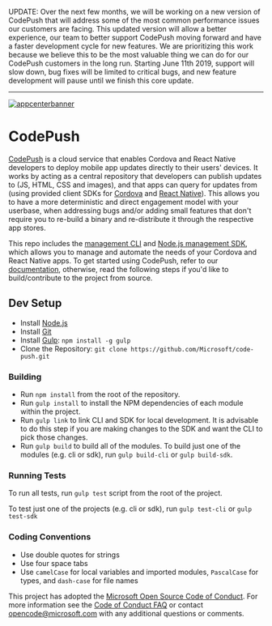 UPDATE: Over the next few months, we will be working on a new version of CodePush that will address some of the most common performance issues our customers are facing. This updated version will allow a better experience, our team to better support CodePush moving forward and have a faster development cycle for new features. 
We are prioritizing this work because we believe this to be the most valuable thing we can do for our CodePush customers in the long run. Starting June 11th 2019, support will slow down, bug fixes will be limited to critical bugs, and new feature development will pause until we finish this core update.

--- 

[![appcenterbanner](https://user-images.githubusercontent.com/31293287/32969262-3cc5d48a-cb99-11e7-91bf-fa57c67a371c.png)](http://microsoft.github.io/code-push/)

# CodePush

[CodePush](https://microsoft.github.io/code-push) is a cloud service that enables Cordova and React Native developers to deploy mobile app updates directly to their users' devices. It works by acting as a central repository that developers can publish updates to (JS, HTML, CSS and images), and that apps can query for updates from (using provided client SDKs for [Cordova](https://github.com/Microsoft/cordova-plugin-code-push) and [React Native](https://github.com/Microsoft/react-native-code-push)). This allows you to have a more deterministic and direct engagement model with your userbase, when addressing bugs and/or adding small features that don't require you to re-build a binary and re-distribute it through the respective app stores.

This repo includes the [management CLI](https://github.com/Microsoft/code-push/tree/master/cli) and [Node.js management SDK](https://github.com/Microsoft/code-push/tree/master/sdk), which allows you to manage and automate the needs of your Cordova and React Native apps. To get started using CodePush, refer to our [documentation](https://docs.microsoft.com/en-us/appcenter/distribution/codepush/), otherwise, read the following steps if you'd like to build/contribute to the project from source.

## Dev Setup

* Install [Node.js](https://nodejs.org/)
* Install [Git](http://www.git-scm.com/)
* Install [Gulp](https://gulpjs.com/): `npm install -g gulp`
* Clone the Repository: `git clone https://github.com/Microsoft/code-push.git`

### Building

* Run `npm install` from the root of the repository.
* Run `gulp install` to install the NPM dependencies of each module within the project.
* Run `gulp link` to link CLI and SDK for local development. It is advisable to do this step if you are making changes to the SDK and want the CLI to pick those changes.
* Run `gulp build` to build all of the modules. To build just one of the modules (e.g. cli or sdk), run `gulp build-cli` or `gulp build-sdk`.

### Running Tests

To run all tests, run `gulp test` script from the root of the project.

To test just one of the projects (e.g. cli or sdk), run `gulp test-cli` or `gulp test-sdk`

### Coding Conventions

* Use double quotes for strings
* Use four space tabs
* Use `camelCase` for local variables and imported modules, `PascalCase` for types, and `dash-case` for file names

This project has adopted the [Microsoft Open Source Code of Conduct](https://opensource.microsoft.com/codeofconduct/). For more information see the [Code of Conduct FAQ](https://opensource.microsoft.com/codeofconduct/faq/) or contact [opencode@microsoft.com](mailto:opencode@microsoft.com) with any additional questions or comments.
